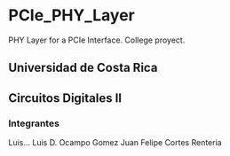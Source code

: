 # PCIe_PHY_Layer
PHY Layer for a PCIe Interface. College proyect.
## Universidad de Costa Rica
## Circuitos Digitales II
### Integrantes
Luis...
Luis D. Ocampo Gomez
Juan Felipe Cortes Renteria

